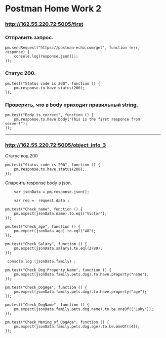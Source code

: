 # Postman Home Work 2

### http://162.55.220.72:5005/first

### Отправить запрос.
```
pm.sendRequest("https://postman-echo.com/get", function (err, response) {
    console.log(response.json());
});
```
### Статус 200.
```
pm.test("Status code is 200", function () {
    pm.response.to.have.status(200);
});
```
### Проверить, что в body приходит правильный string.
```
pm.test("Body is correct", function () {
    pm.response.to.have.body("This is the first responce from server!");
});
```
***


















###  http://162.55.220.72:5005/object_info_3

Статус код 200
```
pm.test("Status code is 200", function () {
    pm.response.to.have.status(200);
});
```
Спарсить response body в json.
```
    var jsonData = pm.response.json();
```
```
    var req =  request.data ;

pm.test("Check_name", function () {
    pm.expect(jsonData.name).to.eql("Victor");
});

pm.test("Check_age", function () {
    pm.expect(jsonData.age).to.eql("48");
});

pm.test("Check_Salary", function () {
    pm.expect(jsonData.salary).to.eql(2780);
});

 console.log (jsonData.family) ;

pm.test("Check_Dog_Property_Name", function () {
    pm.expect(jsonData.family.pets.dog).to.have.property("name");
});

pm.test("Check_DogAge", function () {
    pm.expect(jsonData.family.pets.dog).to.have.property("age");
});

pm.test("Check_DogName", function () {
    pm.expect(jsonData.family.pets.dog.name).to.be.oneOf(["Luky"]);
});

pm.test("Check_Mening_of_DogAge", function () {
    pm.expect(jsonData.family.pets.dog.age).to.be.oneOf([4]);
});
```
